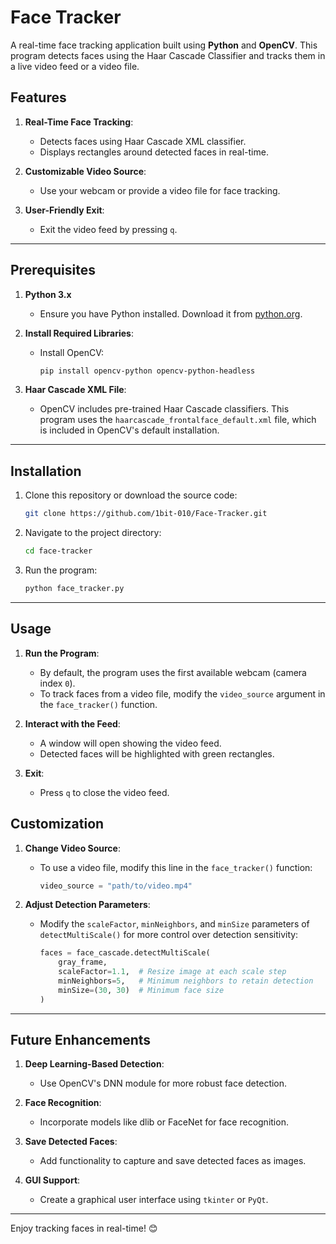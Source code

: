 # Face Tracker

A real-time face tracking application built using **Python** and **OpenCV**. This program detects faces using the Haar Cascade Classifier and tracks them in a live video feed or a video file.

## Features

1. **Real-Time Face Tracking**:
   - Detects faces using Haar Cascade XML classifier.
   - Displays rectangles around detected faces in real-time.

2. **Customizable Video Source**:
   - Use your webcam or provide a video file for face tracking.

3. **User-Friendly Exit**:
   - Exit the video feed by pressing `q`.

---

## Prerequisites

1. **Python 3.x**
   - Ensure you have Python installed. Download it from [python.org](https://www.python.org/).

2. **Install Required Libraries**:
   - Install OpenCV:
     ```bash
     pip install opencv-python opencv-python-headless
     ```

3. **Haar Cascade XML File**:
   - OpenCV includes pre-trained Haar Cascade classifiers. This program uses the `haarcascade_frontalface_default.xml` file, which is included in OpenCV's default installation.

---

## Installation

1. Clone this repository or download the source code:
   ```bash
   git clone https://github.com/1bit-010/Face-Tracker.git
   ```

2. Navigate to the project directory:
   ```bash
   cd face-tracker
   ```

3. Run the program:
   ```bash
   python face_tracker.py
   ```

---

## Usage

1. **Run the Program**:
   - By default, the program uses the first available webcam (camera index `0`).
   - To track faces from a video file, modify the `video_source` argument in the `face_tracker()` function.

2. **Interact with the Feed**:
   - A window will open showing the video feed.
   - Detected faces will be highlighted with green rectangles.

3. **Exit**:
   - Press `q` to close the video feed.





## Customization

1. **Change Video Source**:
   - To use a video file, modify this line in the `face_tracker()` function:
     ```python
     video_source = "path/to/video.mp4"
     ```

2. **Adjust Detection Parameters**:
   - Modify the `scaleFactor`, `minNeighbors`, and `minSize` parameters of `detectMultiScale()` for more control over detection sensitivity:
     ```python
     faces = face_cascade.detectMultiScale(
         gray_frame,
         scaleFactor=1.1,  # Resize image at each scale step
         minNeighbors=5,   # Minimum neighbors to retain detection
         minSize=(30, 30)  # Minimum face size
     )
     ```

---

## Future Enhancements

1. **Deep Learning-Based Detection**:
   - Use OpenCV's DNN module for more robust face detection.

2. **Face Recognition**:
   - Incorporate models like dlib or FaceNet for face recognition.

3. **Save Detected Faces**:
   - Add functionality to capture and save detected faces as images.

4. **GUI Support**:
   - Create a graphical user interface using `tkinter` or `PyQt`.

---




Enjoy tracking faces in real-time! 😊

